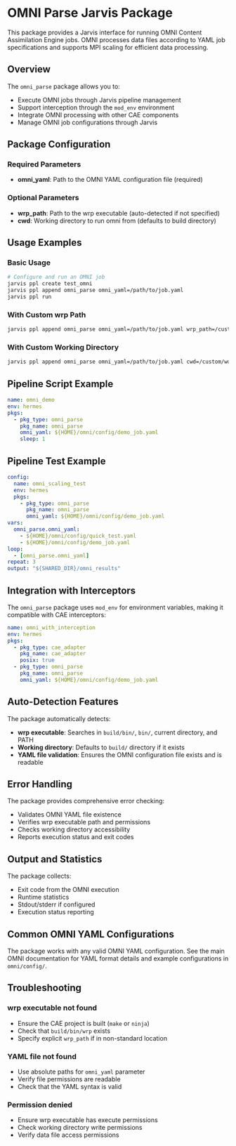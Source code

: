 # OMNI Parse Jarvis Package

This package provides a Jarvis interface for running OMNI Content Assimilation Engine jobs. OMNI processes data files according to YAML job specifications and supports MPI scaling for efficient data processing.

## Overview

The `omni_parse` package allows you to:
- Execute OMNI jobs through Jarvis pipeline management
- Support interception through the `mod_env` environment
- Integrate OMNI processing with other CAE components
- Manage OMNI job configurations through Jarvis

## Package Configuration

### Required Parameters

- **omni_yaml**: Path to the OMNI YAML configuration file (required)

### Optional Parameters

- **wrp_path**: Path to the wrp executable (auto-detected if not specified)
- **cwd**: Working directory to run omni from (defaults to build directory)

## Usage Examples

### Basic Usage

```bash
# Configure and run an OMNI job
jarvis ppl create test_omni
jarvis ppl append omni_parse omni_yaml=/path/to/job.yaml
jarvis ppl run
```

### With Custom wrp Path

```bash
jarvis ppl append omni_parse omni_yaml=/path/to/job.yaml wrp_path=/custom/path/to/wrp
```

### With Custom Working Directory

```bash
jarvis ppl append omni_parse omni_yaml=/path/to/job.yaml cwd=/custom/working/dir
```

## Pipeline Script Example

```yaml
name: omni_demo
env: hermes
pkgs:
  - pkg_type: omni_parse
    pkg_name: omni_parse
    omni_yaml: ${HOME}/omni/config/demo_job.yaml
    sleep: 1
```

## Pipeline Test Example

```yaml
config:
  name: omni_scaling_test
  env: hermes
  pkgs:
    - pkg_type: omni_parse
      pkg_name: omni_parse
      omni_yaml: ${HOME}/omni/config/demo_job.yaml
vars:
  omni_parse.omni_yaml: 
    - ${HOME}/omni/config/quick_test.yaml
    - ${HOME}/omni/config/demo_job.yaml
loop:
  - [omni_parse.omni_yaml]
repeat: 3
output: "${SHARED_DIR}/omni_results"
```

## Integration with Interceptors

The `omni_parse` package uses `mod_env` for environment variables, making it compatible with CAE interceptors:

```yaml
name: omni_with_interception
env: hermes
pkgs:
  - pkg_type: cae_adapter
    pkg_name: cae_adapter
    posix: true
  - pkg_type: omni_parse
    pkg_name: omni_parse
    omni_yaml: ${HOME}/omni/config/demo_job.yaml
```

## Auto-Detection Features

The package automatically detects:
- **wrp executable**: Searches in `build/bin/`, `bin/`, current directory, and PATH
- **Working directory**: Defaults to `build/` directory if it exists
- **YAML file validation**: Ensures the OMNI configuration file exists and is readable

## Error Handling

The package provides comprehensive error checking:
- Validates OMNI YAML file existence
- Verifies wrp executable path and permissions
- Checks working directory accessibility
- Reports execution status and exit codes

## Output and Statistics

The package collects:
- Exit code from the OMNI execution
- Runtime statistics
- Stdout/stderr if configured
- Execution status reporting

## Common OMNI YAML Configurations

The package works with any valid OMNI YAML configuration. See the main OMNI documentation for YAML format details and example configurations in `omni/config/`.

## Troubleshooting

### wrp executable not found
- Ensure the CAE project is built (`make` or `ninja`)
- Check that `build/bin/wrp` exists
- Specify explicit `wrp_path` if in non-standard location

### YAML file not found
- Use absolute paths for `omni_yaml` parameter
- Verify file permissions are readable
- Check that the YAML syntax is valid

### Permission denied
- Ensure wrp executable has execute permissions
- Check working directory write permissions
- Verify data file access permissions 